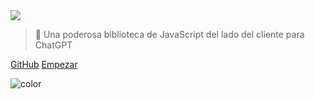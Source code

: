 <!-- _coverpage.md -->

<img class="logo" src="https://raw.githubusercontent.com/kudoai/chatgpt.js/main/media/images/chatgpt.js-logo-dark-mode-padded-7000x777.png">

> 🤖 Una poderosa biblioteca de JavaScript del lado del cliente para ChatGPT

[GitHub](https://github.com/kudoai/chatgpt.js)
[Empezar](#⚡-importación-de-la-biblioteca)

<!-- background color -->

![color](transparent)
